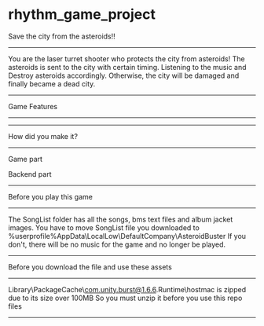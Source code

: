 # rhythm_game_project



Save the city from the asteroids!!
***
You are the laser turret shooter who protects the city from asteroids!
The asteroids is sent to the city with certain timing. Listening to the music and Destroy asteroids accordingly.
Otherwise, the city will be damaged and finally became a dead city.
***

Game Features

***

***

How did you make it?

***
Game part

Backend part
***




Before you play this game
***
The SongList folder has all the songs, bms text files and album jacket images.
You have to move SongList file you downloaded to %userprofile%AppData\LocalLow\DefaultCompany\AsteroidBuster
If you don't, there will be no music for the game and no longer be played.
***


Before you download the file and use these assets
***
Library\PackageCache\com.unity.burst@1.6.6\.Runtime\hostmac is zipped due to its size over 100MB
So you must unzip it before you use this repo files
***

